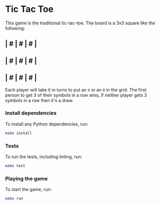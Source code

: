 # Tic Tac Toe

This game is the traditional tic-tac-toe. The board is a 3x3 square like the following:

| # | # | # |
-------------
| # | # | # | 
-------------
| # | # | # |
-------------


Each player will take it in turns to put an `X` or an `O` in the grid. 
The first person to get 3 of their symbols in a row wins, if neither player gets 3 symbols 
in a row then it's a draw. 


### Install dependencies

To install any Python dependencies, run: 

```bash
make install
```

### Tests

To run the tests, including linting, run:

```bash
make test
```


### Playing the game

To start the game, run:

```bash
make run
```

